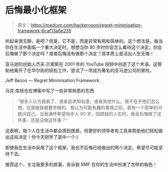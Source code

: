 # 后悔最小化框架

> 原文：<https://medium.com/hackernoon/regret-minimisation-framework-6caf13a6e235>

听起来很无聊，是吧？但是，它不是，而是非常有用和简单的。这个想法是，每当你在生活中面临一个重大决定时，想想当你 80 岁时你会怎么看待这个决定。你会后悔做了那个决定吗？或者后悔没有做那个决定？其本质上是活出人生无悔！

亚马逊的创始人杰夫·贝索斯在 2001 年的 YouTube 视频中创造了这个术语。这帮助他离开了在华尔街的轻松工作，尝试了一项成为著名的亚马逊公司的冒险。

Jeff Bezos — Regret Minimisation Framework.

马克·库班也在博客中写了一些非常熟悉的东西

> “很多人认为我疯了，或者追求知名度，或者其他什么。我不在乎他们怎么想。在我做我被要求做的、我认为可能有趣的事情之前，我有一个简单的问题问自己。当我满怀希望地步入 90 岁，回顾我的人生时，我会后悔做了这件事，还是没做这件事？”

这表明，每个人在生活中都会感到困惑，但更好的领导者有工具来帮助他们轻松做出这些决定！你今天刚学了其中一个:)

即使我在生活中采用了这个框架，我也不后悔已经做出的两个决定。希望尽可能坚持下去。

推荐这个，关注我更多的故事，告诉我 RMF 在你的生活中扮演了怎样的角色！